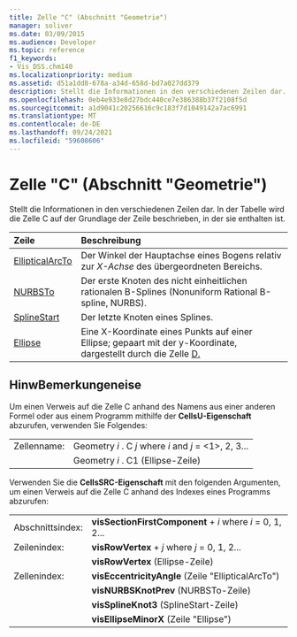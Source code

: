 ```yaml
---
title: Zelle "C" (Abschnitt "Geometrie")
manager: soliver
ms.date: 03/09/2015
ms.audience: Developer
ms.topic: reference
f1_keywords:
- Vis_DSS.chm140
ms.localizationpriority: medium
ms.assetid: d51a1dd8-678a-a34d-658d-bd7a027dd379
description: Stellt die Informationen in den verschiedenen Zeilen dar. In der Tabelle wird die Zelle C auf der Grundlage der Zeile beschrieben, in der sie enthalten ist.
ms.openlocfilehash: 0eb4e933e8d27bdc440ce7e386388b37f2108f5d
ms.sourcegitcommit: a1d9041c20256616c9c183f7d1049142a7ac6991
ms.translationtype: MT
ms.contentlocale: de-DE
ms.lasthandoff: 09/24/2021
ms.locfileid: "59608606"
---
```

# <a name="c-cell-geometry-section"></a>Zelle "C" (Abschnitt "Geometrie")

Stellt die Informationen in den verschiedenen Zeilen dar. In der Tabelle wird die Zelle C auf der Grundlage der Zeile beschrieben, in der sie enthalten ist.
  
|Zeile|Beschreibung|
|:-----|:-----|
|[EllipticalArcTo](ellipticalarcto-row-geometry-section.md) <br/> | Der Winkel der Hauptachse eines Bogens relativ zur  *X-Achse*  des übergeordneten Bereichs.  <br/> |
|[NURBSTo](nurbsto-row-geometry-section.md) <br/> | Der erste Knoten des nicht einheitlichen rationalen B-Splines (Nonuniform Rational B-spline, NURBS).  <br/> |
|[SplineStart](splinestart-row-geometry-section.md) <br/> | Der letzte Knoten eines Splines.  <br/> |
|[Ellipse](ellipse-row-geometry-section.md) <br/> | Eine  X-Koordinate eines Punkts auf einer Ellipse; gepaart mit der y-Koordinate, dargestellt durch die Zelle [D.](d-cell-geometry-section.md)   <br/> |
   
## <a name="remarks"></a>HinwBemerkungeneise

Um einen Verweis auf die Zelle C anhand des Namens aus einer anderen Formel oder aus einem Programm mithilfe der **CellsU-Eigenschaft** abzurufen, verwenden Sie Folgendes: 
  
|||
|:-----|:-----|
| Zellenname:  <br/> | Geometry  *i*  . C  *j*            where  *i*  and  *j*  = <1>, 2, 3...  <br/> |
|| Geometry  *i*  . C1 (Ellipse-Zeile)  <br/> |
   
Verwenden Sie die **CellsSRC-Eigenschaft** mit den folgenden Argumenten, um einen Verweis auf die Zelle C anhand des Indexes eines Programms abzurufen: 
  
|||
|:-----|:-----|
| Abschnittsindex:  <br/> |**visSectionFirstComponent**  +   *i* where *i* = 0, 1, 2...  <br/> |
| Zeilenindex:  <br/> |**visRowVertex**  +   *j* where *j* = 0, 1, 2...  <br/> |
||**visRowVertex** (Ellipse-Zeile)  <br/> |
| Zellenindex:  <br/> |**visEccentricityAngle** (Zeile "EllipticalArcTo")  <br/> |
||**visNURBSKnotPrev** (NURBSTo-Zeile)  <br/> |
||**visSplineKnot3** (SplineStart-Zeile)  <br/> |
||**visEllipseMinorX** (Zeile "Ellipse")  <br/> |
   

